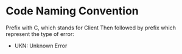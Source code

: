 # Code Naming Convention
Prefix with C, which stands for Client
Then followed by prefix which represent the type of error:
- UKN: Unknown Error